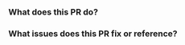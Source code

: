 <!-- Please review the following before submitting a PR:
chectl's Contributing Guide: https://github.com/che-incubator/chectl/blob/master/README.md#contributing
Pull Request Policy: https://github.com/che-incubator/chectl/blob/master/README.md#providing-pull-request
-->

### What does this PR do?


### What issues does this PR fix or reference?

